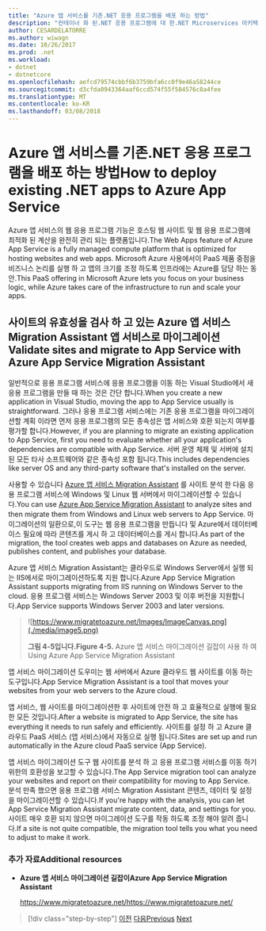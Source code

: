 ```yaml
---
title: "Azure 앱 서비스를 기존.NET 응용 프로그램을 배포 하는 방법"
description: "컨테이너 화 된.NET 응용 프로그램에 대 한.NET Microservices 아키텍처 | Azure 앱 서비스를 기존.NET 응용 프로그램을 배포 하는 방법"
author: CESARDELATORRE
ms.author: wiwagn
ms.date: 10/26/2017
ms.prod: .net
ms.workload:
- dotnet
- dotnetcore
ms.openlocfilehash: aefcd79574cbbf6b3759bfa6cc0f9e46a58244ce
ms.sourcegitcommit: d3cfda0943364aaf6ccd574f55f584576c8a4fee
ms.translationtype: MT
ms.contentlocale: ko-KR
ms.lasthandoff: 03/08/2018
---
```

# <a name="how-to-deploy-existing-net-apps-to-azure-app-service"></a><span data-ttu-id="631cd-103">Azure 앱 서비스를 기존.NET 응용 프로그램을 배포 하는 방법</span><span class="sxs-lookup"><span data-stu-id="631cd-103">How to deploy existing .NET apps to Azure App Service</span></span> 

<span data-ttu-id="631cd-104">Azure 앱 서비스의 웹 응용 프로그램 기능은 호스팅 웹 사이트 및 웹 응용 프로그램에 최적화 된 계산을 완전히 관리 되는 플랫폼입니다.</span><span class="sxs-lookup"><span data-stu-id="631cd-104">The Web Apps feature of Azure App Service is a fully managed compute platform that is optimized for hosting websites and web apps.</span></span> <span data-ttu-id="631cd-105">Microsoft Azure 사용에서이 PaaS 제품 중점을 비즈니스 논리를 실행 하 고 앱의 크기를 조정 하도록 인프라에는 Azure를 담당 하는 동안.</span><span class="sxs-lookup"><span data-stu-id="631cd-105">This PaaS offering in Microsoft Azure lets you focus on your business logic, while Azure takes care of the infrastructure to run and scale your apps.</span></span>

## <a name="validate-sites-and-migrate-to-app-service-with-azure-app-service-migration-assistant"></a><span data-ttu-id="631cd-106">사이트의 유효성을 검사 하 고 있는 Azure 앱 서비스 Migration Assistant 앱 서비스로 마이그레이션</span><span class="sxs-lookup"><span data-stu-id="631cd-106">Validate sites and migrate to App Service with Azure App Service Migration Assistant</span></span>

<span data-ttu-id="631cd-107">일반적으로 응용 프로그램 서비스에 응용 프로그램을 이동 하는 Visual Studio에서 새 응용 프로그램을 만들 때 하는 것은 간단 합니다.</span><span class="sxs-lookup"><span data-stu-id="631cd-107">When you create a new application in Visual Studio, moving the app to App Service usually is straightforward.</span></span> <span data-ttu-id="631cd-108">그러나 응용 프로그램 서비스에는 기존 응용 프로그램을 마이그레이션할 계획 이라면 먼저 응용 프로그램의 모든 종속성은 앱 서비스와 호환 되는지 여부를 평가할 합니다.</span><span class="sxs-lookup"><span data-stu-id="631cd-108">However, if you are planning to migrate an existing application to App Service, first you need to evaluate whether all your application's dependencies are compatible with App Service.</span></span> <span data-ttu-id="631cd-109">서버 운영 체제 및 서버에 설치 된 모든 타사 소프트웨어와 같은 종속성 포함 됩니다.</span><span class="sxs-lookup"><span data-stu-id="631cd-109">This includes dependencies like server OS and any third-party software that's installed on the server.</span></span>

<span data-ttu-id="631cd-110">사용할 수 있습니다 [Azure 앱 서비스 Migration Assistant](https://www.migratetoazure.net/) 를 사이트 분석 한 다음 응용 프로그램 서비스에 Windows 및 Linux 웹 서버에서 마이그레이션할 수 있습니다.</span><span class="sxs-lookup"><span data-stu-id="631cd-110">You can use [Azure App Service Migration Assistant](https://www.migratetoazure.net/) to analyze sites and then migrate them from Windows and Linux web servers to App Service.</span></span> <span data-ttu-id="631cd-111">마이그레이션의 일환으로,이 도구는 웹 응용 프로그램을 만듭니다 및 Azure에서 데이터베이스 필요에 따라 콘텐츠를 게시 하 고 데이터베이스를 게시 합니다.</span><span class="sxs-lookup"><span data-stu-id="631cd-111">As part of the migration, the tool creates web apps and databases on Azure as needed, publishes content, and publishes your database.</span></span>

<span data-ttu-id="631cd-112">Azure 앱 서비스 Migration Assistant는 클라우드로 Windows Server에서 실행 되는 IIS에서로 마이그레이션하도록 지원 합니다.</span><span class="sxs-lookup"><span data-stu-id="631cd-112">Azure App Service Migration Assistant supports migrating from IIS running on Windows Server to the cloud.</span></span> <span data-ttu-id="631cd-113">응용 프로그램 서비스는 Windows Server 2003 및 이후 버전을 지원합니다.</span><span class="sxs-lookup"><span data-stu-id="631cd-113">App Service supports Windows Server 2003 and later versions.</span></span>

> ![https://www.migratetoazure.net/Images/ImageCanvas.png](./media/image5.png)
>
> <span data-ttu-id="631cd-115">**그림 4-5입니다.**</span><span class="sxs-lookup"><span data-stu-id="631cd-115">**Figure 4-5.**</span></span> <span data-ttu-id="631cd-116">Azure 앱 서비스 마이그레이션 길잡이 사용 하 여</span><span class="sxs-lookup"><span data-stu-id="631cd-116">Using Azure App Service Migration Assistant</span></span>

<span data-ttu-id="631cd-117">앱 서비스 마이그레이션 도우미는 웹 서버에서 Azure 클라우드 웹 사이트를 이동 하는 도구입니다.</span><span class="sxs-lookup"><span data-stu-id="631cd-117">App Service Migration Assistant is a tool that moves your websites from your web servers to the Azure cloud.</span></span>

<span data-ttu-id="631cd-118">앱 서비스, 웹 사이트를 마이그레이션한 후 사이트에 안전 하 고 효율적으로 실행에 필요한 모든 것입니다.</span><span class="sxs-lookup"><span data-stu-id="631cd-118">After a website is migrated to App Service, the site has everything it needs to run safely and efficiently.</span></span> <span data-ttu-id="631cd-119">사이트를 설정 하 고 Azure 클라우드 PaaS 서비스 (앱 서비스)에서 자동으로 실행 됩니다.</span><span class="sxs-lookup"><span data-stu-id="631cd-119">Sites are set up and run automatically in the Azure cloud PaaS service (App Service).</span></span>

<span data-ttu-id="631cd-120">앱 서비스 마이그레이션 도구 웹 사이트를 분석 하 고 응용 프로그램 서비스를 이동 하기 위한의 호환성을 보고할 수 있습니다.</span><span class="sxs-lookup"><span data-stu-id="631cd-120">The App Service migration tool can analyze your websites and report on their compatibility for moving to App Service.</span></span> <span data-ttu-id="631cd-121">분석 만족 했으면 응용 프로그램 서비스 Migration Assistant 콘텐츠, 데이터 및 설정을 마이그레이션할 수 있습니다.</span><span class="sxs-lookup"><span data-stu-id="631cd-121">If you're happy with the analysis, you can let App Service Migration Assistant migrate content, data, and settings for you.</span></span> <span data-ttu-id="631cd-122">사이트 매우 호환 되지 않으면 마이그레이션 도구를 작동 하도록 조정 해야 알려 줍니다.</span><span class="sxs-lookup"><span data-stu-id="631cd-122">If a site is not quite compatible, the migration tool tells you what you need to adjust to make it work.</span></span>

### <a name="additional-resources"></a><span data-ttu-id="631cd-123">추가 자료</span><span class="sxs-lookup"><span data-stu-id="631cd-123">Additional resources</span></span>

- <span data-ttu-id="631cd-124">**Azure 앱 서비스 마이그레이션 길잡이**</span><span class="sxs-lookup"><span data-stu-id="631cd-124">**Azure App Service Migration Assistant**</span></span>

    [<span data-ttu-id="631cd-125">https://www.migratetoazure.net/</span><span class="sxs-lookup"><span data-stu-id="631cd-125">https://www.migratetoazure.net/</span></span>](https://www.migratetoazure.net/)

>[!div class="step-by-step"]
<span data-ttu-id="631cd-126">[이전](what-about-cloud-optimized-applications.md)
[다음](deploy-existing-net-apps-as-windows-containers.md)</span><span class="sxs-lookup"><span data-stu-id="631cd-126">[Previous](what-about-cloud-optimized-applications.md)
[Next](deploy-existing-net-apps-as-windows-containers.md)</span></span>
